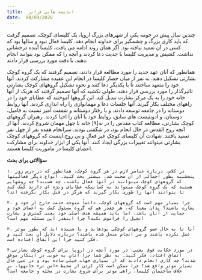 ```yaml
---
title:  اندیشه هایی فراتر
date:  04/09/2020
---
```


چندین سال پیش در حومه یکی از شهرهای بزرگ اروپا، یک کلیسای کوچک، تصمیم گرفت که باید کاری بزرگ و چشمگیر برای خداوند انجام دهد. کلیسا فعال نبود و سالها بود که کسی در آن تعمید نیافته بود. اگر همان روند ادامه می یافت، کلیسا آینده درخشانی نداشت. کشیش و مدیریت کلیسا با جدیت دعا کردند و آنچه را که ممکن بود بتوانند انجام دهند، با دقت مورد بررسی قرار دادند.

همانطور که آنان عهد جدید را مورد مطالعه قرار دادند، تصمیم گرفتند که یک گروه کوچک بشارتی تشکیل دهند. نه نفر از میان حضار کلیسا در انجام این عقیده مشارکت کردند. آنها خود را متعهد ساختند تا با یکدیگر دعا کنند و نحوه تشکیل گروههای کوچک بشارتی تاثیرگذار را مورد بررسی قرار دهند. طولی نکشید که آنها تصمیم گرفتند که هریک از آنها خانه خود را به یک مرکز بشارت تبدیل کند. این گروهها آموختند که عطایای خود را در راههای مختلف بکار گیرند. آنها جلسات دعا و مهمانوازی را راه اندازی کردند. آنها روابط دوستانه را در جامعه توسعه دادند. و با رفتار دوستانه و شفقت آمیز نسبت به فامیل، دوستان، و ادونتیست های سابق، روابط خود با آنان را احیا کردند. رهبران گروههای کوچک بشارتی، مطالعه کتاب مقدس را در نه[۹] خانه با چهل مهمان شروع کردند. آنها از آنچه روح القدس در حال انجام بود، در شگفتی بودند. سرانجام هفده نفر از چهل نفر تعمید یافتند. شهادت آن کلیسای کوچکِ غیر فعال و بی روح،اینست که گروههای کوچک بشارتی میتوانند تغییرات بزرگی ایجاد کنند. آنها یکی از ابزار خداوند برای مشارکت اعضای کلیسا در ماموریت کلیسا هستند.

**سؤالاتی برای بحث**

`۱. در کلاس، درباره عناصر لازم در هر گروه کوچک، همانطور که در درس روز پنجشنبه بطور اجمالی از آن صحبت شد، بیشتر بحث کنید. انواع دیگر فعالیتها که گروههای کوچک میتوانند در آنها فعال باشند، چه هستند؟ چه روشهایی هستند که یک گروه کوچک میتواند به کسانیکه عطایای ویژه ای دارند کمک کند تا بتوانند آنها را طوری بکار گیرند که هرگز در قبل بکار نگرفته اند؟`

`۲. چرا بسیار مهم است که گروههای کوچک، دائماً متوجه خدمت خارج از خود و بشارت باشند؟ بدان معنا که، هر چقدر هم که گروه مسئول کمک به اعضای خود و حمایت از آنان باشد، اما باید همیشه هدف اصلی خود یعنی گسترش و بشارت انجیل را فراموش نکند؟ چرا اینقدر این مسئله مهم است؟`

`۳. آیا تا به حال عضو گروههای کوچکی بودهاید و یا شنیده اید که بطور موثر عمل نکرده باشند و سر انجام منحل شده باشند؟ درباره دلایل آن بحث کنید و فکر کنید چرا این اتفاق افتاده است.`

`۴.در مورد حکایت فوق یعنی، در مورد آنچه در اروپا برای گروه کوچک بشارتی اتفاق افتاد، فکر کنید. به نظر شما چرا آنان به خوبی در اینکار موفق شدند؟ چه کاری انجام دادند که از بسیاری جهات خیلی ساده بود و در عین حال بسیار موثر واقع شد؟ چرا ممکن است کار کردن از محیط «امن تر» خانهها، بر خلاف ساختمان کلیسا، راهی موثر برای شروع بشارت در محله و جامعه است؟`
